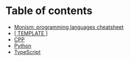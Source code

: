 # Table of contents

* [Monism: programming languages cheatsheet](README.md)
* [\[ TEMPLATE \]](template.md)
* [CPP](cpp.md)
* [Python](python.md)
* [TypeScript](typescript.md)
